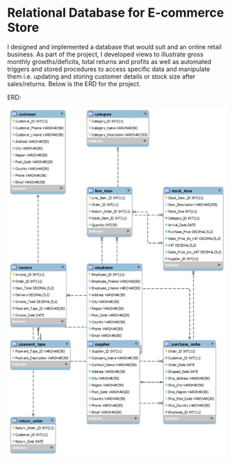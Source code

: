 # Relational Database for E-commerce Store

I designed and implemented a database that would suit and an online retail business. As part of the project, I developed views to illustrate gross monthly growths/deficits, total returns and profits as well as automated triggers and stored procedures to access specific data and manipulate them i.e. updating and storing customer details or stock size after sales/returns.
Below is the ERD for the project.

ERD:

![alt tag](https://github.com/PaulineStach/RelationalDatabaseForOnlineStore/blob/master/Images/erd.png)
